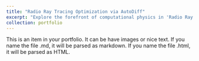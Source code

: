 ```yaml
---
title: "Radio Ray Tracing Optimization via AutoDiff"
excerpt: "Explore the forefront of computational physics in 'Radio Ray Tracing Optimization via AutoDiff'! Dive into how Automatic Differentiation revolutionizes the accuracy and efficiency of modeling radio wave propagation in the ionosphere. Ideal for enthusiasts in computational science and atmospheric studies, this project showcases cutting-edge Python tools like JAX, merging complex mathematics with practical applications. Click to discover how we're reshaping ionospheric modeling!<br/><img src='/images/Raytracing.png'>"
collection: portfolio
---
```


This is an item in your portfolio. It can be have images or nice text. If you name the file .md, it will be parsed as markdown. If you name the file .html, it will be parsed as HTML. 
